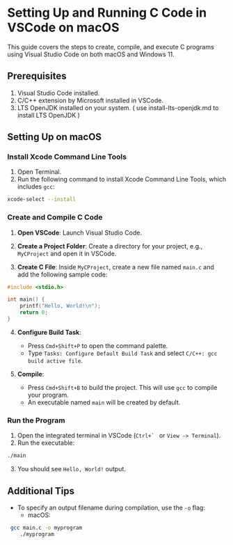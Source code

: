 # Setting Up and Running C Code in VSCode on macOS

This guide covers the steps to create, compile, and execute C programs using Visual Studio Code on both macOS and Windows 11.

## Prerequisites

1. Visual Studio Code installed.
2. C/C++ extension by Microsoft installed in VSCode.
3. LTS OpenJDK installed on your system. ( use install-lts-openjdk.md to install LTS OpenJDK )

## Setting Up on macOS

### Install Xcode Command Line Tools

1. Open Terminal.
2. Run the following command to install Xcode Command Line Tools, which includes `gcc`:
```bash
xcode-select --install
```

### Create and Compile C Code

1. **Open VSCode**: Launch Visual Studio Code.

2. **Create a Project Folder**: Create a directory for your project, e.g., `MyCProject` and open it in VSCode.

3. **Create C File**: Inside `MyCProject`, create a new file named `main.c` and add the following sample code:
```c
#include <stdio.h>

int main() {
    printf("Hello, World!\n");
    return 0;
}
```
4. **Configure Build Task**:
   - Press `Cmd+Shift+P` to open the command palette.
   - Type `Tasks: Configure Default Build Task` and select `C/C++: gcc build active file`.

5. **Compile**:
   - Press `Cmd+Shift+B` to build the project. This will use `gcc` to compile your program.
   - An executable named `main` will be created by default.

### Run the Program

1. Open the integrated terminal in VSCode (``Ctrl+` `` or `View -> Terminal`).
2. Run the executable:
```bash
./main
```
3. You should see `Hello, World!` output.

## Additional Tips

- To specify an output filename during compilation, use the `-o` flag:
  - macOS:
```bash
 gcc main.c -o myprogram
    ./myprogram
```